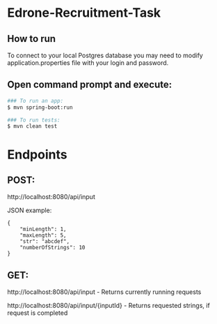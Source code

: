 # Edrone-Recruitment-Task

## How to run

To connect to your local Postgres database you may need to modify application.properties file with your login and password.

## Open command prompt and execute:

```bash
### To run an app:
$ mvn spring-boot:run

### To run tests:
$ mvn clean test
```

# Endpoints

## POST:

http://localhost:8080/api/input


JSON example:
```
{
    "minLength": 1,
    "maxLength": 5,
    "str": "abcdef",
    "numberOfStrings": 10
}
```

## GET:

http://localhost:8080/api/input - Returns currently running requests

http://localhost:8080/api/input/{inputId} - Returns requested strings, if request is completed


